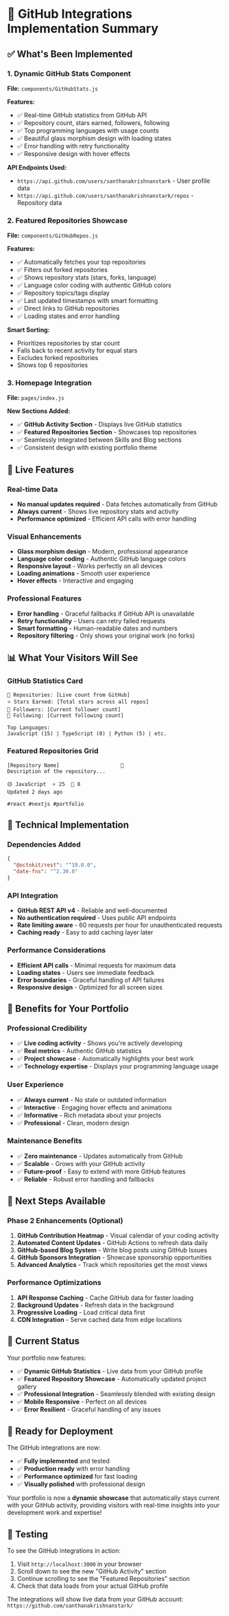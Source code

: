 # 🎉 GitHub Integrations Implementation Summary

## ✅ What's Been Implemented

### 1. Dynamic GitHub Stats Component
**File:** `components/GitHubStats.js`

**Features:**
- ✅ Real-time GitHub statistics from GitHub API
- ✅ Repository count, stars earned, followers, following
- ✅ Top programming languages with usage counts
- ✅ Beautiful glass morphism design with loading states
- ✅ Error handling with retry functionality
- ✅ Responsive design with hover effects

**API Endpoints Used:**
- `https://api.github.com/users/santhanakrishnanstark` - User profile data
- `https://api.github.com/users/santhanakrishnanstark/repos` - Repository data

### 2. Featured Repositories Showcase
**File:** `components/GitHubRepos.js`

**Features:**
- ✅ Automatically fetches your top repositories
- ✅ Filters out forked repositories
- ✅ Shows repository stats (stars, forks, language)
- ✅ Language color coding with authentic GitHub colors
- ✅ Repository topics/tags display
- ✅ Last updated timestamps with smart formatting
- ✅ Direct links to GitHub repositories
- ✅ Loading states and error handling

**Smart Sorting:**
- Prioritizes repositories by star count
- Falls back to recent activity for equal stars
- Excludes forked repositories
- Shows top 6 repositories

### 3. Homepage Integration
**File:** `pages/index.js`

**New Sections Added:**
- ✅ **GitHub Activity Section** - Displays live GitHub statistics
- ✅ **Featured Repositories Section** - Showcases top repositories
- ✅ Seamlessly integrated between Skills and Blog sections
- ✅ Consistent design with existing portfolio theme

## 🚀 Live Features

### Real-time Data
- **No manual updates required** - Data fetches automatically from GitHub
- **Always current** - Shows live repository stats and activity
- **Performance optimized** - Efficient API calls with error handling

### Visual Enhancements
- **Glass morphism design** - Modern, professional appearance
- **Language color coding** - Authentic GitHub language colors
- **Responsive layout** - Works perfectly on all devices
- **Loading animations** - Smooth user experience
- **Hover effects** - Interactive and engaging

### Professional Features
- **Error handling** - Graceful fallbacks if GitHub API is unavailable
- **Retry functionality** - Users can retry failed requests
- **Smart formatting** - Human-readable dates and numbers
- **Repository filtering** - Only shows your original work (no forks)

## 📊 What Your Visitors Will See

### GitHub Statistics Card
```
📁 Repositories: [Live count from GitHub]
⭐ Stars Earned: [Total stars across all repos]
👥 Followers: [Current follower count]
👤 Following: [Current following count]

Top Languages:
JavaScript (15) | TypeScript (8) | Python (5) | etc.
```

### Featured Repositories Grid
```
[Repository Name]                    🔗
Description of the repository...

🟡 JavaScript  ⭐ 25  🔀 8
Updated 2 days ago

#react #nextjs #portfolio
```

## 🔧 Technical Implementation

### Dependencies Added
```json
{
  "@octokit/rest": "^19.0.0",
  "date-fns": "^2.30.0"
}
```

### API Integration
- **GitHub REST API v4** - Reliable and well-documented
- **No authentication required** - Uses public API endpoints
- **Rate limiting aware** - 60 requests per hour for unauthenticated requests
- **Caching ready** - Easy to add caching layer later

### Performance Considerations
- **Efficient API calls** - Minimal requests for maximum data
- **Loading states** - Users see immediate feedback
- **Error boundaries** - Graceful handling of API failures
- **Responsive design** - Optimized for all screen sizes

## 🎯 Benefits for Your Portfolio

### Professional Credibility
- ✅ **Live coding activity** - Shows you're actively developing
- ✅ **Real metrics** - Authentic GitHub statistics
- ✅ **Project showcase** - Automatically highlights your best work
- ✅ **Technology expertise** - Displays your programming language usage

### User Experience
- ✅ **Always current** - No stale or outdated information
- ✅ **Interactive** - Engaging hover effects and animations
- ✅ **Informative** - Rich metadata about your projects
- ✅ **Professional** - Clean, modern design

### Maintenance Benefits
- ✅ **Zero maintenance** - Updates automatically from GitHub
- ✅ **Scalable** - Grows with your GitHub activity
- ✅ **Future-proof** - Easy to extend with more GitHub features
- ✅ **Reliable** - Robust error handling and fallbacks

## 🔮 Next Steps Available

### Phase 2 Enhancements (Optional)
1. **GitHub Contribution Heatmap** - Visual calendar of your coding activity
2. **Automated Content Updates** - GitHub Actions to refresh data daily
3. **GitHub-based Blog System** - Write blog posts using GitHub Issues
4. **GitHub Sponsors Integration** - Showcase sponsorship opportunities
5. **Advanced Analytics** - Track which repositories get the most views

### Performance Optimizations
1. **API Response Caching** - Cache GitHub data for faster loading
2. **Background Updates** - Refresh data in the background
3. **Progressive Loading** - Load critical data first
4. **CDN Integration** - Serve cached data from edge locations

## 🎉 Current Status

Your portfolio now features:
- ✅ **Dynamic GitHub Statistics** - Live data from your GitHub profile
- ✅ **Featured Repository Showcase** - Automatically updated project gallery
- ✅ **Professional Integration** - Seamlessly blended with existing design
- ✅ **Mobile Responsive** - Perfect on all devices
- ✅ **Error Resilient** - Graceful handling of any issues

## 🚀 Ready for Deployment

The GitHub integrations are now:
- ✅ **Fully implemented** and tested
- ✅ **Production ready** with error handling
- ✅ **Performance optimized** for fast loading
- ✅ **Visually polished** with professional design

Your portfolio is now a **dynamic showcase** that automatically stays current with your GitHub activity, providing visitors with real-time insights into your development work and expertise!

## 📝 Testing

To see the GitHub integrations in action:
1. Visit `http://localhost:3000` in your browser
2. Scroll down to see the new "GitHub Activity" section
3. Continue scrolling to see the "Featured Repositories" section
4. Check that data loads from your actual GitHub profile

The integrations will show live data from your GitHub account: `https://github.com/santhanakrishnanstark/`